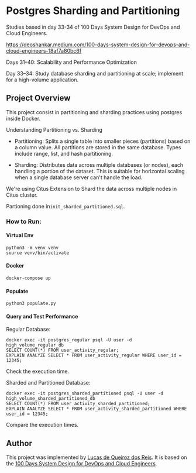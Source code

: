 # Postgres Sharding and Partitioning

Studies based in day 33-34 of 100 Days System Design for DevOps and Cloud Engineers.

https://deoshankar.medium.com/100-days-system-design-for-devops-and-cloud-engineers-18af7a80bc6f

Days 31–40: Scalability and Performance Optimization

Day 33–34: Study database sharding and partitioning at scale; implement for a high-volume application.

## Project Overview

This project consist in partitioning and sharding practices using postgres inside Docker.

Understanding Partitioning vs. Sharding

* Partitioning: Splits a single table into smaller pieces (partitions) based on a column value. All partitions are stored in the same database. Types include range, list, and hash partitioning.

* Sharding: Distributes data across multiple databases (or nodes), each handling a portion of the dataset. This is suitable for horizontal scaling when a single database server can't handle the load.

We're using Citus Extension to Shard the data across multiple nodes in Citus cluster. 

Partioning done in```init_sharded_partitioned.sql```.

### How to Run:

#### Virtual Env
```
python3 -m venv venv
source venv/bin/activate
```

#### Docker
```
docker-compose up
```

#### Populate
```
python3 populate.py
```

#### Query and Test Performance

Regular Database:
```
docker exec -it postgres_regular psql -U user -d high_volume_regular_db
SELECT COUNT(*) FROM user_activity_regular;
EXPLAIN ANALYZE SELECT * FROM user_activity_regular WHERE user_id = 12345;
```
Check the execution time.

Sharded and Partitioned Database:
```
docker exec -it postgres_sharded_partitioned psql -U user -d high_volume_sharded_partitioned_db
SELECT COUNT(*) FROM user_activity_sharded_partitioned;
EXPLAIN ANALYZE SELECT * FROM user_activity_sharded_partitioned WHERE user_id = 12345;
```
Compare the execution times.

## Author
This project was implemented by [Lucas de Queiroz dos Reis][2]. It is based on the [100 Days System Design for DevOps and Cloud Engineers][1].

[1]: https://deoshankar.medium.com/100-days-system-design-for-devops-and-cloud-engineers-18af7a80bc6f "Medium - Deo Shankar 100 Days"
[2]: https://www.linkedin.com/in/lucas-de-queiroz/ "LinkedIn - Lucas de Queiroz"
